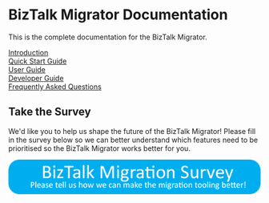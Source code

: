 # BizTalk Migrator Documentation

This is the complete documentation for the BizTalk Migrator.

[Introduction](./introduction.md)  
[Quick Start Guide](./quick-start-guide.md)  
[User Guide](./user-guide/README.md)  
[Developer Guide](./developer-guide/README.md)  
[Frequently Asked Questions](./frequently-asked-questions.md)

## Take the Survey

We'd like you to help us shape the future of the BizTalk Migrator!  Please fill in the survey below so 
we can better understand which features need to be prioritised so the BizTalk Migrator works better for you.

[![Survey](./images/biztalk-migrator-questionnaire.png)](https://aka.ms/biztalkmigrationsurvey)
